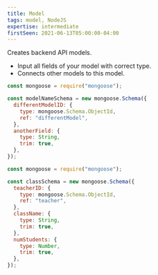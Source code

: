 ```yaml
---
title: Model
tags: model, NodeJS
expertise: intermediate
firstSeen: 2021-06-13T05:00:00-04:00
---
```


Creates backend API models.

- Input all fields of your model with correct type.
- Connects other models to this model.

```js
const mongoose = require("mongoose");

const modelNameSchema = new mongoose.Schema({
  differentModelID: {
    type: mongoose.Schema.ObjectId,
    ref: "differentModel",
  },
  anotherField: {
    type: String,
    trim: true,
  },
});
```

```js
const mongoose = require("mongoose");

const classSchema = new mongoose.Schema({
  teacherID: {
    type: mongoose.Schema.ObjectId,
    ref: "teacher",
  },
  className: {
    type: String,
    trim: true,
  },
  numStudents: {
    type: Number,
    trim: true,
  },
});
```
